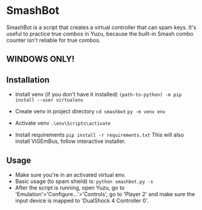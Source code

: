 # SmashBot
SmashBot is a script that creates a virtual controller that can spam keys. It's useful to practice true combos in Yuzu, because the built-in Smash combo counter isn't reliable for true combos.
## WINDOWS ONLY!

## Installation
 - Install venv (if you don't have it installed)
`(path-to-python) -m pip install --user virtualenv`

 - Create venv in project directory 
`cd smashbot`
`py -m venv env`

 - Activate venv
`.\env\Scripts\activate`

 - Install requirements
`pip install -r requirements.txt`
This will also install ViGEmBus, follow interactive installer.

## Usage
 - Make sure you're in an activated virtual env.
 - Basic usage (to spam shield) is:
`python smashbot.py -s`
 - After the script is running, open Yuzu, go to 'Emulation'>'Configure...'>'Controls', go to 'Player 2' and make sure the input device is mapped to 'DualShock 4 Controller 0'.



